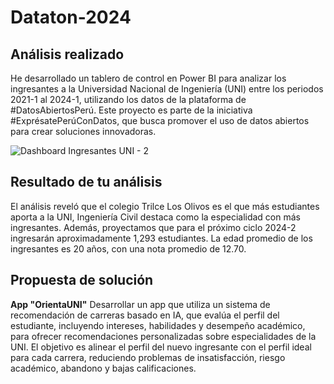 # Dataton-2024

## Análisis realizado
He desarrollado un tablero de control en Power BI para analizar los ingresantes a la Universidad Nacional de Ingeniería (UNI) entre los periodos 2021-1 al 2024-1, utilizando los datos de la plataforma de #DatosAbiertosPerú. Este proyecto es parte de la iniciativa #ExprésatePerúConDatos, que busca promover el uso de datos abiertos para crear soluciones innovadoras.

![Dashboard Ingresantes UNI - 2](https://github.com/user-attachments/assets/5937635a-d072-4ca9-bf88-3263222d23a4)

## Resultado de tu análisis
El análisis reveló que el colegio Trilce Los Olivos es el que más estudiantes aporta a la UNI, Ingeniería Civil destaca como la especialidad con más ingresantes. Además, proyectamos que para el próximo ciclo 2024-2 ingresarán aproximadamente 1,293 estudiantes. La edad promedio de los ingresantes es 20 años, con una nota promedio de 12.70.

## Propuesta de solución
**App "OrientaUNI"**
Desarrollar un app que utiliza un sistema de recomendación de carreras basado en IA, que evalúa el perfil del estudiante, incluyendo intereses, habilidades y desempeño académico, para ofrecer recomendaciones personalizadas sobre especialidades de la UNI. El objetivo es alinear el perfil del nuevo ingresante con el perfil ideal para cada carrera, reduciendo problemas de insatisfacción, riesgo académico, abandono y bajas calificaciones.

